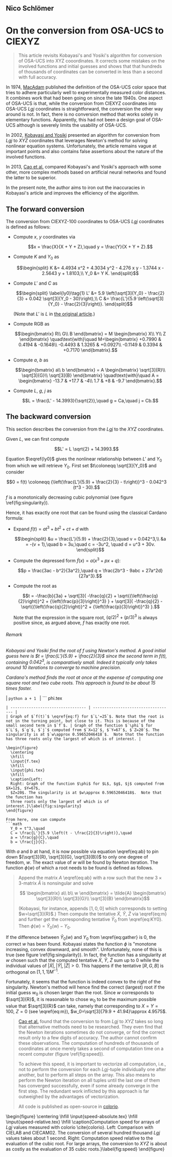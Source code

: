 ## Nico Schlömer
# On the conversion from OSA-UCS to CIEXYZ

> This article revisits Kobayasi's and Yosiki's algorithm for conversion of OSA-UCS into
> XYZ cooordinates. It corrects some mistakes on the involved functions and initial
> guesses and shows that that hundreds of thousands of coordinates can be converted in
> less than a second with full accuracy.

In 1974, [MacAdam]({https://doi.org/10.1364/josa.64.001691) published the definition of the OSA-UCS color space that
tries to adhere particularly well to experimentally measured color distances. It
combines work that had been going on since the late 1940s. One aspect of OSA-UCS is
that, while the conversion from CIEXYZ coordinates into OSA-UCS $`Lgj`$ coordinates is
straightforward, the conversion the other way around is not. In fact, there is no
conversion method that works solely in elementary functions. Apparently, this had not
been a design goal of OSA-UCS although is severely limits the usability of OSA-UCS.

In 2002, [Kobayasi and Yosiki](https://doi.org/10.1117/12.464524) presented an algorithm
for conversion from $`Lgj`$ to $`XYZ`$ coordinates that leverages Newton's method for
solving nonlinear equation systems. Unfortunately, the article remains vague at
important points and also contains false assertions about the nature of the involved
functions.

In 2013, [Cao et al.](https://doi.org/10.1364/josaa.30.001508) compared Kobayasi's and
Yosiki's approach with some other, more complex methods based on artificial neural
networks and found the latter to be superior.

In the present note, the author aims to iron out the inaccuracies in Kobayasi's article
and improves the efficiency of the algorithm.

## The forward conversion

The conversion from CIEXYZ-100 coordinates to OSA-UCS $`Lgj`$ coordinates is defined as
follows:

* Compute $`x`$, $`y`$ coordinates via
  ```math
  x = \frac{X}{X + Y + Z},\quad y = \frac{Y}{X + Y + Z}.
  ```
* Compute $`K`$ and $`Y_0`$ as
  ```math
  \begin{split}
    K &= 4.4934 x^2 + 4.3034 y^2 - 4.276 x y - 1.3744 x - 2.5643 y + 1.8103,\\
    Y_0 &= Y K.
  \end{split}
  ```
* Compute $`L'`$ and $`C`$ as
  ```math
  \begin{split}
  \label{ly0}\tag{1}
  L' &= 5.9 \left(\sqrt[3]{Y_0} - \frac{2}{3} + 0.042 \sqrt[3]{Y_0 - 30}\right),\\
  C &= \frac{L'}{5.9 \left(\sqrt[3]{Y_0} - \frac{2}{3}\right)}.
  \end{split}
  ```
  (Note that $`L'`$ is $`L`$ in [the original
  article]({https://doi.org/10.1364/josa.64.001691).)

* Compute RGB as
  ```math
  \begin{bmatrix}
    R\\
    G\\
    B
  \end{bmatrix}
  =
  M
  \begin{bmatrix}
    X\\
    Y\\
    Z
  \end{bmatrix}
  \quad\text{with}\quad
  M=\begin{bmatrix}
    +0.7990 & 0.4194 & -0.1648\\
    -0.4493 & 1.3265 & +0.0927\\
    -0.1149 & 0.3394 & +0.7170
  \end{bmatrix}.
  ```

* Compute $`a`$, $`b`$ as
  ```math
  \begin{bmatrix}
    a\\
    b
  \end{bmatrix}
  =
  A
  \begin{bmatrix}
    \sqrt[3]{R}\\
    \sqrt[3]{G}\\
    \sqrt[3]{B}
  \end{bmatrix}
  \quad\text{with}\quad
  A = \begin{bmatrix}
    -13.7 & +17.7 & -4\\
    1.7 & +8 & -9.7
  \end{bmatrix}.
  ```

* Compute $`L`$, $`g`$, $`j`$ as
  ```math
  L = \frac{L' - 14.3993}{\sqrt{2}},\quad g = Ca,\quad j = Cb.
  ```

## The backward conversion

This section describes the conversion from the  $`Lgj`$ to the $`XYZ`$ coordinates.

Given $`L`$, we can first compute
```math
L' = L \sqrt{2} + 14.3993.
```
Equation $`\eqref{ly0}`$ gives the nonlinear relationship between $`L'`$ and $`Y_0`$ from
which we will retrieve $`Y_0`$. First set $`t\coloneqq \sqrt[3]{Y_0}`$ and consider
```math
0 = f(t) \coloneqq {\left(\frac{L'}{5.9} + \frac{2}{3} - t\right)}^3 - 0.042^3 (t^3 - 30).
```
$`f`$ is a monotonically decreasing cubic polynomial (see figure \ref{fig:singularity}).

Hence, it has exactly one root that can be found using the classical Cardano formula:

* Expand $`f(t) = at^3 + bt^2 + ct + d`$ with
  ```math
  \begin{split}
    &u = \frac{L'}{5.9} + \frac{2}{3},\quad v = 0.042^3,\\
    &a = -(v + 1),\quad  b = 3u,\quad  c = -3u^2, \quad d = u^3 + 30v.
  \end{split}
  ```

* Compute the depressed form $`\tilde{f}(x)=a(x^3 + px + q)`$:
  ```math
  p = \frac{3ac - b^2}{3a^2},\quad q = \frac{2b^3 - 9abc + 27a^2d}{27a^3}.
  ```

* Compute the root as
  ```math
  t = -\frac{b}{3a} + \sqrt[3]{
    -\frac{q}{2} + \sqrt{{\left(\frac{q}{2}\right)}^2 + {\left(\frac{p}{3}\right)}^3}
  }
  + \sqrt[3]{
    -\frac{q}{2} - \sqrt{{\left(\frac{q}{2}\right)}^2 + {\left(\frac{p}{3}\right)}^3}
  }.
  ```
  Note that the expression in the square root, $`{\left(q/2\right)}^2 +
  {\left(p/3\right)}^3`$ is always positive since, as argued above, $f$ has
  exactly one root.

###### Remark
*Kobayasi and Yosiki find the root of $`f`$ using Newton's method.  A good initial
guess here is $`t = \frac{L'}{5.9} + \frac{2}{3}`$ since the second term in $`f(t)`$,
containing $`0.042^3`$, is comparatively small. Indeed it typically only takes around
10 iterations to converge to machine precision.*

*Cardano's method finds the root at once at the expense of computing one square root
and two cube roots. This approach is found to be about 15 times faster.*

| ```python
a + 1
``` | ```
phi.tex
``` |
| --------------------------------- | ----------------------------------- |
| Graph of $`f(t)`$ \eqref{eq:f} for $`L'=25`$. Note that the root is not in the turning point, but close to it. This is because of the small second term in $`f`$. | Graph of the function $`\phi`$ for $`L`$, $`g`$, $`j`$ computed from $`X=12`$, $`Y=67`$, $`Z=20`$. The singularity is at $`w\approx 0.59652046418`$.  Note that the function has three roots only the largest of which is of interest. |

\begin{figure}
  \centering
  \hfill
  \input{f.tex}
  \hfill
  \input{phi.tex}
  \hfill
  \caption{Left:
  Right: Graph of the function $\phi$ for $L$, $g$, $j$ computed from $X=12$, $Y=67$,
  $Z=20$. The singularity is at $w\approx 0.59652046418$.  Note that the function has
  three roots only the largest of which is of interest.}\label{fig:singularity}
\end{figure}

From here, one can compute
```math
  Y_0 = t^3,\quad
  C = \frac{L'}{5.9 \left(t - \frac{2}{3}\right)},\quad
  a = \frac{g}{C},\quad
  b = \frac{j}{C}.
```
With $`a`$ and $`b`$ at hand, it is now possible via equation \eqref{eq:ab} to pin down
$`(\sqrt[3]{R}, \sqrt[3]{G}, \sqrt[3]{B})`$ to only one degree of freedom, $`w`$.
The exact value of $`w`$ will be found by Newton iteration. The function $`\phi(w)`$
of which a root needs to be found is defined as follows.

> Append the matrix $`A`$ \eqref{eq:ab} with a row such that the new $`3\times3`$-matrix
> $`\tilde{A}`$ is nonsingular and solve
> ```math
>   \begin{bmatrix}
>     a\\
>     b\\
>     w
>   \end{bmatrix}
>   =
>   \tilde{A}
>   \begin{bmatrix}
>     \sqrt[3]{R}\\
>     \sqrt[3]{G}\\
>     \sqrt[3]{B}
>   \end{bmatrix}
> ```
> (Kobayasi, for instance, appends $`[1, 0, 0]`$ which corresponds to setting
> $`w=\sqrt[3]{R}`$.) Then compute the tentative $`\tilde{X}`$, $`\tilde{Y}`$, $`\tilde{Z}`$
> via \eqref{eq:m} and further get the corresponding tentative $`\tilde{Y}_0`$
> from \eqref{eq:KY0}. Then $`\phi(w) = \tilde{Y}_0(w) - Y_0`$.

If the difference between $`\tilde{Y}_0(w)`$ and $`Y_0`$ from \eqref{eq:gather} is 0,
the correct $`w`$ has been found.  Kobayasi states the function $`\phi`$ is "monotone
increasing, convex downward, and smooth". Unfortunately, none of this is true (see
figure \ref{fig:singularity}). In fact, the function has a singularity at $`w`$ chosen
such that the computed tentative $`\tilde{X}`$, $`\tilde{Y}`$, $`\tilde{Z}`$ sum up to 0
while the individual values of $`|\tilde{X}|, |\tilde{Y}|, |\tilde{Z}| > 0`$. This
happens if the tentative $`[R, G, B]`$ is orthogonal on $`[1,1,1] M^{-1}`$.

Fortunately, it seems that the function is indeed convex to the right of the
singularity.  Newton's method will hence find the correct (largest) root if the initial
guess $`w_0`$ is chosen larger than the root. Since $`w`$ corresponds to
$`\sqrt[3]{R}`$, it is reasonable to chose $`w_0`$ to be the maximum possible value that
$`\sqrt[3]{R}`$ can take, namely that corresponding to $`X=Y=100`$, $`Z=0`$
(see \eqref{eq:m}), $`w_0=\sqrt[3]{79.9 + 41.94}\approx 4.9575`$.

> [Cao et al.](https://doi.org/10.1364/josaa.30.001508) found that the conversion to from $`Lgj`$ to $`XYZ`$ takes so
> long that alternative methods need to be researched. They even find that the Newton
> iterations sometimes do not converge, or find the correct result only to a few digits
> of accuracy.  The author cannot confirm these observations. The computation of
> hundreds of thousands of coordinates at once merely takes a second of computation time
> on a recent computer (figure \ref{fig:speed}).
>
> To achieve this speed, it is important to vectorize all computation, i.e., not to
> perform the conversion for each $`Lgj`$-tuple individually one after another, but to
> perform all steps on the array. This also means to perform the Newton iteration on all
> tuples until the last one of them has converged successfully, even if some already
> converge in the first step. The redundant work inflicted by this approach is far
> outweighed by the advantages of vectorization.
>
> All code is published as open-source in [colorio](https://github.com/nschloe/colorio/).

\begin{figure}
  \centering
  \hfill
  \input{speed-absolute.tex}
  \hfill
  \input{speed-relative.tex}
  \hfill
  \caption{Computation speed for arrays of $Lgj$ values measured with
  colorio \cite{colorio}. Left: Comparison with CIELAB and CIECAM02.
  The conversion of several hundred thousand $Lgj$ values takes about 1 second. Right:
  Computation speed relative to the evaluation of the cubic root. For large arrays, the
  conversion to $XYZ$ is about as costly as the evaluation of 35 cubic roots.}\label{fig:speed}
\end{figure}
